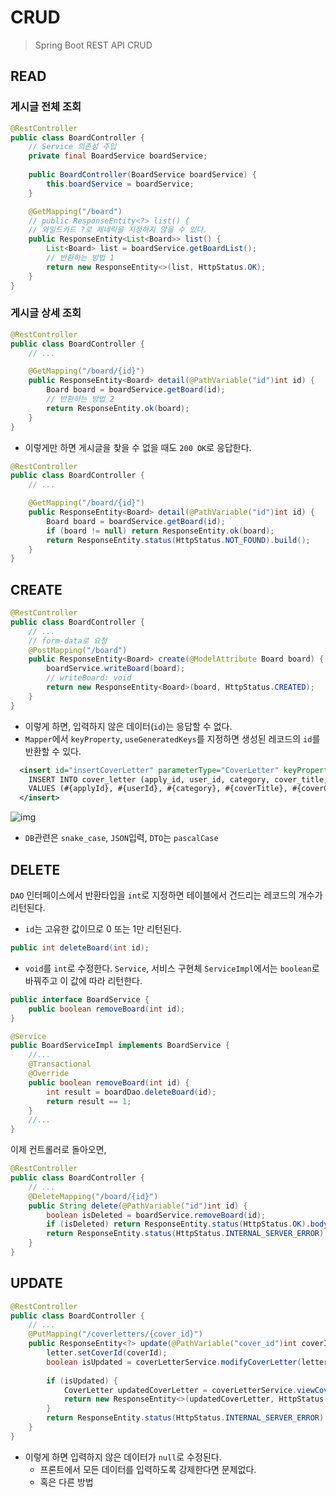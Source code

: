 # CRUD
> Spring Boot REST API CRUD

## READ
### 게시글 전체 조회
```java
@RestController
public class BoardController {
	// Service 의존성 주입
	private final BoardService boardService;
	
	public BoardController(BoardService boardService) {
		this.boardService = boardService;
	}

	@GetMapping("/board")
	// public ResponseEntity<?> list() {
	// 와일드카드 ?로 제네릭을 지정하지 않을 수 있다.
	public ResponseEntity<List<Board>> list() {
		List<Board> list = boardService.getBoardList();
		// 반환하는 방법 1
		return new ResponseEntity<>(list, HttpStatus.OK);
	} 
}
```

### 게시글 상세 조회
```java
@RestController
public class BoardController {
	// ...

	@GetMapping("/board/{id}")
	public ResponseEntity<Board> detail(@PathVariable("id")int id) {
		Board board = boardService.getBoard(id);
		// 반환하는 방법 2
		return ResponseEntity.ok(board);
	} 
}
```
- 이렇게만 하면 게시글을 찾을 수 없을 때도 `200 OK`로 응답한다.

```java
@RestController
public class BoardController {
	// ...

	@GetMapping("/board/{id}")
	public ResponseEntity<Board> detail(@PathVariable("id")int id) {
		Board board = boardService.getBoard(id);
		if (board != null) return ResponseEntity.ok(board);
		return ResponseEntity.status(HttpStatus.NOT_FOUND).build();
	} 
}
```

## CREATE
```java
@RestController
public class BoardController {
	// ...
	// form-data로 요청
	@PostMapping("/board")
	public ResponseEntity<Board> create(@ModelAttribute Board board) {
		boardService.writeBoard(board);
		// writeBoard: void
		return new ResponseEntity<Board>(board, HttpStatus.CREATED); 
	} 
}
```
- 이렇게 하면, 입력하지 않은 데이터(`id`)는 응답할 수 없다.
- `Mapper`에서 `keyProperty`, `useGeneratedKeys`를 지정하면 생성된 레코드의 `id`를 반환할 수 있다.
```xml
  <insert id="insertCoverLetter" parameterType="CoverLetter" keyProperty="coverId" useGeneratedKeys="true">
  	INSERT INTO cover_letter (apply_id, user_id, category, cover_title, cover_content)
  	VALUES (#{applyId}, #{userId}, #{category}, #{coverTitle}, #{coverContent});
  </insert>
```
![img](https://github.com/user-attachments/assets/742a6a9f-c893-4029-a59d-bd74ab6e79bb)

- `DB`관련은 `snake_case`, `JSON`입력, `DTO`는 `pascalCase`

## DELETE
`DAO` 인터페이스에서 반환타입을 `int`로 지정하면 테이블에서 건드리는 레코드의 개수가 리턴된다.
- `id`는 고유한 값이므로 0 또는 1만 리턴된다.
```java
public int deleteBoard(int id);
```
- `void`를 `int`로 수정한다.
`Service`, 서비스 구현체 `ServiceImpl`에서는 `boolean`로 바꿔주고 이 값에 따라 리턴한다.  

```java
public interface BoardService {
	public boolean removeBoard(int id);
}
```
```java
@Service
public BoardServiceImpl implements BoardService {
	//...
	@Transactional
	@Override
	public boolean removeBoard(int id) {
		int result = boardDao.deleteBoard(id);
		return result == 1;
	}
	//...
}
```

이제 컨트롤러로 돌아오면,
```java
@RestController
public class BoardController {
	// ...
	@DeleteMapping("/board/{id}")
	public String delete(@PathVariable("id")int id) {
		boolean isDeleted = boardService.removeBoard(id);
		if (isDeleted) return ResponseEntity.status(HttpStatus.OK).body("Board deleted");
		return ResponseEntity.status(HttpStatus.INTERNAL_SERVER_ERROR).body("Failed");
	} 
}
```

## UPDATE

```java
@RestController
public class BoardController {
	// ...
	@PutMapping("/coverletters/{cover_id}")
	public ResponseEntity<?> update(@PathVariable("cover_id")int coverId, @ModelAttribute CoverLetter letter) {
		letter.setCoverId(coverId);
		boolean isUpdated = coverLetterService.modifyCoverLetter(letter);
		
		if (isUpdated) {
			CoverLetter updatedCoverLetter = coverLetterService.viewCoverLetter(coverId);
			return new ResponseEntity<>(updatedCoverLetter, HttpStatus.OK);
		}
		return ResponseEntity.status(HttpStatus.INTERNAL_SERVER_ERROR).body("Failed");
	}
}
```
- 이렇게 하면 입력하지 않은 데이터가 `null`로 수정된다.
	- 프론트에서 모든 데이터를 입력하도록 강제한다면 문제없다.
	- 혹은 다른 방법
